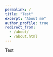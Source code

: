 ```yaml
---
permalink: /
title: "Test"
excerpt: "About me"
author_profile: true
redirect_from: 
  - /about/
  - /about.html
---
```

Test
